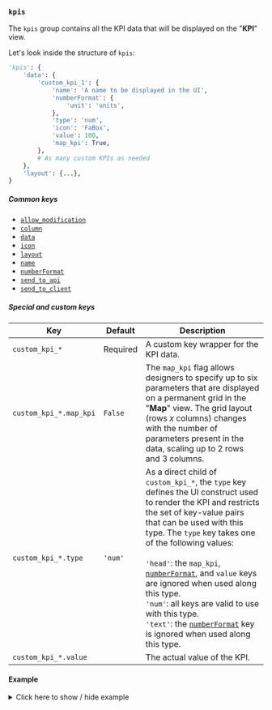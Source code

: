 ### `kpis`
The `kpis` group contains all the KPI data that will be displayed on the "**KPI**" view.

Let's look inside the structure of `kpis`:
```py
'kpis': {
    'data': {
        'custom_kpi_1': {
            'name': 'A name to be displayed in the UI',
            'numberFormat': {
                'unit': 'units',
            },
            'type': 'num',
            'icon': 'FaBox',
            'value': 100,
            'map_kpi': True,
        },
        # As many custom KPIs as needed
    },
    'layout': {...},
}
```

##### Common keys
- [`allow_modification`](../common_keys/common_keys.md#allow_modification)
- [`column`](../common_keys/common_keys.md#column)
- [`data`](../common_keys/common_keys.md#data)
- [`icon`](../common_keys/common_keys.md#icon)
- [`layout`](../common_keys/layout.md)
- [`name`](../common_keys/common_keys.md#name)
- [`numberFormat`](../common_keys/common_keys.md#number-format)
- [`send_to_api`](../common_keys/common_keys.md#send_to_api)
- [`send_to_client`](../common_keys/common_keys.md#send_to_client)

##### Special and custom keys
Key | Default | Description
--- | ------- | -----------
`custom_kpi_*` | Required | A custom key wrapper for the KPI data.
`custom_kpi_*.map_kpi` | `False` | The `map_kpi` flag allows designers to specify up to six parameters that are displayed on a permanent grid in the "**Map**" view. The grid layout (rows *x* columns) changes with the number of parameters present in the data, scaling up to 2 rows and 3 columns.
`custom_kpi_*.type` | `'num'` | As a direct child of `custom_kpi_*`, the `type` key defines the UI construct used to render the KPI and restricts the set of key-value pairs that can be used with this type. The `type` key takes one of the following values:<br><br>`'head'`: the `map_kpi`, [`numberFormat`](../common_keys/common_keys.md#number-format), and `value` keys are ignored when used along this type.<br>`'num'`: all keys are valid to use with this type.<br>`'text'`: the [`numberFormat`](../common_keys/common_keys.md#number-format) key is ignored when used along this type.<br>
`custom_kpi_*.value` | | The actual value of the KPI.

#### Example

<details>
  <summary>Click here to show / hide example</summary>

```py
'kpis': {
    'data': {
        'demand': {
            'name': 'Global Demand',
            'value': 100,
            'numberFormat': {
                'unit': 'units',
            },
            'icon': 'FaBox',
        },
        'demand_header': {
            'type': 'head',
            'name': 'Demand Section',
            'icon': 'BsInboxes',
        },
        'month_highest_demand': {
            'name': 'Month of highest demand',
            'value': 'December',
            'type': 'text',
            'map_kpi': True,
        },
        'customer_hapiness': {
            'name': 'Customer Happiness',
            'value': 16,
            'numberFormat': {
                'unit': 'smiles',
            },
            'icon': 'BsFillEmojiSmileFill',
            'map_kpi': True,
        },
    },
    'layout': {
        'type': 'grid',
        'num_columns': 1,
        'num_rows': 'auto',
        'data': {
            'row1': {
                'type': 'item',
                'itemId': 'demand_header',
                'row': 1,
            },
            'row2': {
                'type': 'item',
                'itemId': 'demand',
            },
            'row3': {
                'type': 'item',
                'itemId': 'month_highest_demand',
            },
            'row4': {
                'type': 'item',
                'itemId': 'customer_hapiness',
            },
        },
    },
}
```
</details>